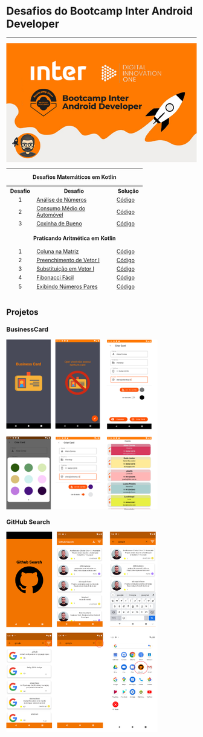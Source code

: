 # **Desafios do Bootcamp Inter Android Developer**


------


<p align="center">
  <img src="https://github.com/LuizCorrea-Dev/Desafios-do-Bootcamp-Inter-Android-Developer/blob/master/inter.jpg?raw=true" />
</p>




<div align="center">
    <table style="height: 339px;" border="0">
        <tbody>
                		<!------------------- tabela 1 ------------------->
            <tr style="height: 40px;">
                <td style="text-align: center; height: 40px; width: 331px;" colspan="3">			<strong>Desafios Matemáticos em Kotlin</strong></th>
            </tr>
            <tr style="height: 18px;">
                <th style="text-align: center; height: 18px; width: 59px;">Desafio</th>
                <th style="height: 18px; width: 198px;">Desafio</th>
                <th style="height: 18px; width: 62px;">Solu&ccedil;&atilde;o</th>
            </tr>
            <tr style="height: 18px;">
                <td style="text-align: center; height: 18px; width: 59px;">1</td>
                <td style="height: 18px; width: 198px;"><a href="https://github.com/LuizCorrea-Dev/Desafios-do-Bootcamp-Inter-Android-Developer/blob/master/Desafios%20Matem%C3%A1ticos%20em%20Kotlin/1%20-%20An%C3%A1lise%20de%20N%C3%BAmeros/README.md" target="_blank">Análise de Números</a></td>
                <td style="height: 18px; width: 62px;"><a href="https://github.com/LuizCorrea-Dev/Desafios-do-Bootcamp-Inter-Android-Developer/blob/master/Desafios%20Matem%C3%A1ticos%20em%20Kotlin/1%20-%20An%C3%A1lise%20de%20N%C3%BAmeros/solucao.kt" target="_blank">C&oacute;digo</a></td>
            </tr>
            <tr style="height: 18px;">
                <td style="text-align: center; height: 18px; width: 59px;">2</td>
                <td style="height: 18px; width: 198px;"><a href="https://github.com/LuizCorrea-Dev/Desafios-do-Bootcamp-Inter-Android-Developer/blob/master/Desafios%20Matem%C3%A1ticos%20em%20Kotlin/2%20-%20Consumo%20M%C3%A9dio%20do%20Autom%C3%B3vel/README.md" target="_blank">Consumo Médio do Automóvel</a></td>
                <td style="height: 18px; width: 62px;"><a href="https://github.com/LuizCorrea-Dev/Desafios-do-Bootcamp-Inter-Android-Developer/blob/master/Desafios%20Matem%C3%A1ticos%20em%20Kotlin/2%20-%20Consumo%20M%C3%A9dio%20do%20Autom%C3%B3vel/solucao.kt" target="_blank">C&oacute;digo</a></td>
            </tr>
            <tr style="height: 18px;">
                <td style="text-align: center; height: 18px; width: 59px;">3</td>
                <td style="height: 18px; width: 198px;"><a href="https://github.com/LuizCorrea-Dev/Desafios-do-Bootcamp-Inter-Android-Developer/blob/master/Desafios%20Matem%C3%A1ticos%20em%20Kotlin/3%20-Coxinha%20de%20Bueno/README.md" target="_blank">Coxinha de Bueno</a></td>
                <td style="height: 18px; width: 62px;"><a href="https://github.com/LuizCorrea-Dev/Desafios-do-Bootcamp-Inter-Android-Developer/blob/master/Desafios%20Matem%C3%A1ticos%20em%20Kotlin/3%20-Coxinha%20de%20Bueno/solucao.kt" target="_blank">C&oacute;digo</a></td>
            </tr>
    		<!------------------- tabela 2 ------------------->
    		<tr><td colspan="3"></td></tr>
            <tr style="height: 40px;">
                <td style="text-align: center; height: 40px; width: 331px;" colspan="3"><strong>Praticando Aritmética em Kotlin</strong></td>
            </tr>
            <tr style="height: 18px;">
                <td style="text-align: center; height: 18px; width: 59px;">1</td>
                <td style="height: 18px; width: 198px;"><a href="https://github.com/LuizCorrea-Dev/Desafios-do-Bootcamp-Inter-Android-Developer/blob/master/Praticando%20Aritm%C3%A9tica%20em%20Kotlin/1%20-%20Coluna%20na%20Matriz/README.md" target="_blank" rel="noopener">Coluna na Matriz</a></td>
                <td style="height: 18px; width: 62px;"><a href="https://github.com/LuizCorrea-Dev/Desafios-do-Bootcamp-Inter-Android-Developer/blob/master/Praticando%20Aritm%C3%A9tica%20em%20Kotlin/1%20-%20Coluna%20na%20Matriz/solucao.kt" target="_blank" rel="noopener">C&oacute;digo</a></td>
            </tr>
            <tr style="height: 18px;">
                <td style="text-align: center; height: 18px; width: 59px;">2</td>
                <td style="height: 18px; width: 198px;"><a href="https://github.com/LuizCorrea-Dev/Desafios-do-Bootcamp-Inter-Android-Developer/blob/master/Praticando%20Aritm%C3%A9tica%20em%20Kotlin/2%20-%20Preenchimento%20de%20Vetor%20I/README.md" target="_blank" rel="noopener">Preenchimento de Vetor I</a></td>
                <td style="height: 18px; width: 62px;"><a href="https://github.com/LuizCorrea-Dev/Desafios-do-Bootcamp-Inter-Android-Developer/blob/master/Praticando%20Aritm%C3%A9tica%20em%20Kotlin/2%20-%20Preenchimento%20de%20Vetor%20I/solucao.kt" target="_blank" rel="noopener">C&oacute;digo</a></td>
            </tr>
            <tr style="height: 18px;">
                <td style="text-align: center; height: 18px; width: 59px;">3</td>
                <td style="height: 18px; width: 198px;"><a href="https://github.com/LuizCorrea-Dev/Desafios-do-Bootcamp-Inter-Android-Developer/blob/master/Praticando%20Aritm%C3%A9tica%20em%20Kotlin/3%20-%20Substitui%C3%A7%C3%A3o%20em%20Vetor%20I/README.md" target="_blank" rel="noopener">Substituição em Vetor I</a></td>
                <td style="height: 18px; width: 62px;"><a href="https://github.com/LuizCorrea-Dev/Desafios-do-Bootcamp-Inter-Android-Developer/blob/master/Praticando%20Aritm%C3%A9tica%20em%20Kotlin/3%20-%20Substitui%C3%A7%C3%A3o%20em%20Vetor%20I/solucao.kt" target="_blank" rel="noopener">C&oacute;digo</a></td>
            </tr>
            <tr style="height: 18px;">
                <td style="text-align: center; height: 18px; width: 59px;">4</td>
                <td style="height: 18px; width: 198px;"><a href="https://github.com/LuizCorrea-Dev/Desafios-do-Bootcamp-Inter-Android-Developer/blob/master/Praticando%20Aritm%C3%A9tica%20em%20Kotlin/4%20-%20Fibonacci%20F%C3%A1cil/README.md" target="_blank" rel="noopener">Fibonacci Fácil</a></td>
                <td style="height: 18px; width: 62px;"><a href="https://github.com/LuizCorrea-Dev/Desafios-do-Bootcamp-Inter-Android-Developer/blob/master/Praticando%20Aritm%C3%A9tica%20em%20Kotlin/4%20-%20Fibonacci%20F%C3%A1cil/solucao.kt" target="_blank" rel="noopener">C&oacute;digo</a></td>
            </tr>
            <tr style="height: 18px;">
                <td style="text-align: center; height: 18px; width: 59px;">5</td>
                <td style="height: 18px; width: 198px;"><a href="https://github.com/LuizCorrea-Dev/Desafios-do-Bootcamp-Inter-Android-Developer/blob/master/Praticando%20Aritm%C3%A9tica%20em%20Kotlin/5%20-%20Exibindo%20N%C3%BAmeros%20Pares/README.md" target="_blank" rel="noopener">Exibindo Números Pares</a></td>
                <td style="height: 18px; width: 62px;"><a href="https://github.com/LuizCorrea-Dev/Desafios-do-Bootcamp-Inter-Android-Developer/blob/master/Praticando%20Aritm%C3%A9tica%20em%20Kotlin/5%20-%20Exibindo%20N%C3%BAmeros%20Pares/solucao.kt" target="_blank" rel="noopener">C&oacute;digo</a></td>
            </tr>
    		<!------------------- tabela 3 ------------------->
    		<tr><td colspan="3"></td></tr>
            <tr style="height: 40px;">
                <td style="text-align: center; height: 40px; width: 331px;" colspan="3"><strong>Solucionando Desafios em Kotlin
</strong></td>
            </tr>
            <tr style="height: 18px;">
                <td style="text-align: center; height: 18px; width: 59px;">1</td>
                <td style="height: 18px; width: 198px;"><a href="https://github.com/LuizCorrea-Dev/Desafios-do-Bootcamp-Inter-Android-Developer/blob/master/Solucionando%20Desafios%20em%20Kotlin/1%20-%20%C3%81rea%20do%20C%C3%ADrculo/README.md" target="_blank" rel="noopener">Área do Círculo</a></td>
                <td style="height: 18px; width: 62px;"><a href="https://github.com/LuizCorrea-Dev/Desafios-do-Bootcamp-Inter-Android-Developer/blob/master/Solucionando%20Desafios%20em%20Kotlin/1%20-%20%C3%81rea%20do%20C%C3%ADrculo/solucao.kt" target="_blank" rel="noopener">C&oacute;digo</a></td>
            </tr>
            <tr style="height: 18px;">
                <td style="text-align: center; height: 18px; width: 59px;">2</td>
                <td style="height: 18px; width: 198px;"><a href="https://github.com/LuizCorrea-Dev/Desafios-do-Bootcamp-Inter-Android-Developer/blob/master/Solucionando%20Desafios%20em%20Kotlin/2%20-%20Acima%20da%20Diagonal%20Principal/README.md" target="_blank" rel="noopener">Acima da Diagonal Principal</a></td>
                <td style="height: 18px; width: 62px;"><a href="https://github.com/LuizCorrea-Dev/Desafios-do-Bootcamp-Inter-Android-Developer/blob/master/Solucionando%20Desafios%20em%20Kotlin/2%20-%20Acima%20da%20Diagonal%20Principal/solucao.kt" target="_blank" rel="noopener">C&oacute;digo</a></td>
            </tr>
            <tr style="height: 18px;">
                <td style="text-align: center; height: 18px; width: 59px;">3</td>
                <td style="height: 18px; width: 198px;"><a href="https://github.com/LuizCorrea-Dev/Desafios-do-Bootcamp-Inter-Android-Developer/blob/master/Solucionando%20Desafios%20em%20Kotlin/3%20-%20Media%201/README.md" target="_blank" rel="noopener">Média 1</a></td>
                <td style="height: 18px; width: 62px;"><a href="https://github.com/LuizCorrea-Dev/Desafios-do-Bootcamp-Inter-Android-Developer/blob/master/Solucionando%20Desafios%20em%20Kotlin/3%20-%20Media%201/solucao.kt" target="_blank" rel="noopener">C&oacute;digo</a></td>
            </tr>
        </tbody>
	</table>
</div>    


## Projetos 

### BusinessCard

<a href="https://github.com/LuizCorrea-Dev/BusinessCard" target="blank"><img align="center" src="https://github.com/LuizCorrea-Dev/BusinessCard/raw/master/screenshots.png?raw=true" alt="BusinessCard" height="450" width="400" /></a>



### GitHub Search

<a href="https://github.com/LuizCorrea-Dev/GitHub_Search" target="blank"><img align="center" src="https://github.com/LuizCorrea-Dev/GitHub_Search/raw/master/screenshots.png?raw=true" alt="BusinessCard" height="530" width="400" /></a>



